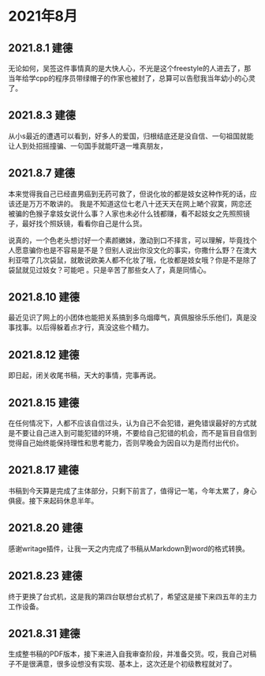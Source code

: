 # 2021年8月

## 2021.8.1 建德

无论如何，吴签这件事情真的是大快人心，不光是这个freestyle的人进去了，那当年给学cpp的程序员带绿帽子的作家也被封了，总算可以告慰我当年幼小的心灵了。

## 2021.8.3 建德

从小s最近的遭遇可以看到，好多人的爱国，归根结底还是没自信、一句祖国就能让人到处招摇撞骗、一句国手就能吓退一堆真朋友，

## 2021.8.7 建德

本来觉得我自己已经直男癌到无药可救了，但说化妆的都是妓女这种作死的话，应该还是万万不敢讲的。
我是不知道这位七老八十还天天在网上嗮个寂寞，网恋还被骗的色猴子拿妓女说什么事？人家也未必什么钱都赚，看不起妓女之先照照镜子，最好找个照妖镜，看看你自己是什么货。

说真的，一个色老头想讨好一个素颜嫩妹，激动到口不择言，可以理解，毕竟找个人愿意骗你也是不容易是不是？但别人说出你没文化的事实，你撒什么野？在澳大利亚喂了几次袋鼠，就敢说欧美人都不化妆了哦，化妆都是妓女哦？你是不是除了袋鼠就见过妓女？可能吧 。只是辛苦了那些女人了，真是同情心。

## 2021.8.10 建德

最近见识了网上的小团体也能把关系搞到多乌烟瘴气，真佩服徐乐乐他们，真是没事找事。以后得躲着点才行，真没这些个精力。

## 2021.8.12 建德

即日起，闭关收尾书稿，天大的事情，完事再说。

## 2021.8.15 建德

在任何情况下，人都不应该自信过头，认为自己不会犯错，避免错误最好的方式就是不要让自己进入到可能犯错的环境，不要给自己犯错的机会，而不是盲目自信到觉得自己始终能保持理性和思考能力，否则早晚会为因自以为是而付出代价。

## 2021.8.17 建德

书稿到今天算是完成了主体部分，只剩下前言了，值得记一笔，今年太累了，身心俱疲。接下来起码休息半年。

## 2021.8.20 建德

感谢writage插件，让我一天之内完成了书稿从Markdown到word的格式转换。

## 2021.8.23 建德

终于更换了台式机，这是我的第四台联想台式机了，希望这是接下来四五年的主力工作设备。

## 2021.8.31 建德

生成整书稿的PDF版本，接下来进入自我审查阶段，并准备交货。哎，我自己对稿子不是很满意，很多设想没有实现、基本上，这次还是个初级教程就对了。
